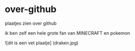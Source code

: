 # over-github
plaatjes zien over github

ik ben zelf een hele grote fan van 
MINECRAFT
en pokemon

![dit is een vet plaatje] (draken.jpg)
